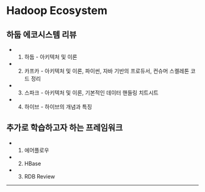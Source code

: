 # Hadoop Ecosystem

## 하둡 에코시스템 리뷰
- 1. 하둡 - 아키텍처 및 이론
- 2. 카프카 - 아키텍처 및 이론, 파이썬, 자바 기반의 프로듀서, 컨슈머 스켈레톤 코드 정리 
- 3. 스파크 - 아키텍처 및 이론, 기본적인 데이터 핸들링 치트시트
- 4. 하이브 - 하이브의 개념과 특징

## 추가로 학습하고자 하는 프레임워크
- 1. 에어플로우 
- 2. HBase
- 3. RDB Review

---
